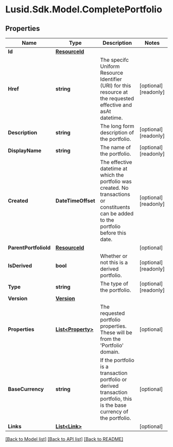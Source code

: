 # Lusid.Sdk.Model.CompletePortfolio
## Properties

Name | Type | Description | Notes
------------ | ------------- | ------------- | -------------
**Id** | [**ResourceId**](ResourceId.md) |  | 
**Href** | **string** | The specifc Uniform Resource Identifier (URI) for this resource at the requested effective and asAt datetime. | [optional] [readonly] 
**Description** | **string** | The long form description of the portfolio. | [optional] [readonly] 
**DisplayName** | **string** | The name of the portfolio. | [optional] [readonly] 
**Created** | **DateTimeOffset** | The effective datetime at which the portfolio was created. No transactions or constituents can be added to the portfolio before this date. | [optional] [readonly] 
**ParentPortfolioId** | [**ResourceId**](ResourceId.md) |  | [optional] 
**IsDerived** | **bool** | Whether or not this is a derived portfolio. | [optional] [readonly] 
**Type** | **string** | The type of the portfolio. | [optional] [readonly] 
**Version** | [**Version**](Version.md) |  | 
**Properties** | [**List&lt;Property&gt;**](Property.md) | The requested portfolio properties. These will be from the &#39;Portfolio&#39; domain. | [optional] 
**BaseCurrency** | **string** | If the portfolio is a transaction portfolio or derived transaction portfolio, this is the base currency of the portfolio. | [optional] 
**Links** | [**List&lt;Link&gt;**](Link.md) |  | [optional] 

[[Back to Model list]](../README.md#documentation-for-models) [[Back to API list]](../README.md#documentation-for-api-endpoints) [[Back to README]](../README.md)

